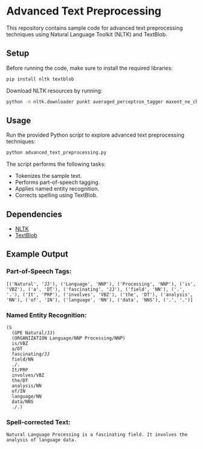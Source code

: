 


# Advanced Text Preprocessing

This repository contains sample code for advanced text preprocessing techniques using Natural Language Toolkit (NLTK) and TextBlob.

## Setup

Before running the code, make sure to install the required libraries:

```bash
pip install nltk textblob
```

Download NLTK resources by running:

```bash
python -m nltk.downloader punkt averaged_perceptron_tagger maxent_ne_chunker words
```

## Usage

Run the provided Python script to explore advanced text preprocessing techniques:

```bash
python advanced_text_preprocessing.py
```

The script performs the following tasks:

- Tokenizes the sample text.
- Performs part-of-speech tagging.
- Applies named entity recognition.
- Corrects spelling using TextBlob.

## Dependencies

- [NLTK](https://www.nltk.org/)
- [TextBlob](https://textblob.readthedocs.io/)

## Example Output

### Part-of-Speech Tags:

```
[('Natural', 'JJ'), ('Language', 'NNP'), ('Processing', 'NNP'), ('is', 'VBZ'), ('a', 'DT'), ('fascinating', 'JJ'), ('field', 'NN'), ('.', '.'), ('It', 'PRP'), ('involves', 'VBZ'), ('the', 'DT'), ('analysis', 'NN'), ('of', 'IN'), ('language', 'NN'), ('data', 'NNS'), ('.', '.')]
```

### Named Entity Recognition:

```
(S
  (GPE Natural/JJ)
  (ORGANIZATION Language/NNP Processing/NNP)
  is/VBZ
  a/DT
  fascinating/JJ
  field/NN
  ./.
  It/PRP
  involves/VBZ
  the/DT
  analysis/NN
  of/IN
  language/NN
  data/NNS
  ./.)

```

### Spell-corrected Text:

```
Natural Language Processing is a fascinating field. It involves the analysis of language data.
```
